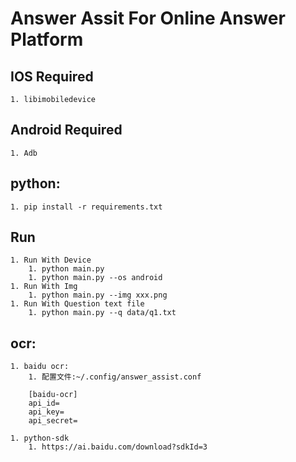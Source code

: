 # Answer Assit For Online Answer Platform

## IOS Required
    1. libimobiledevice

## Android Required
    1. Adb 


## python:
    1. pip install -r requirements.txt


## Run
    1. Run With Device
        1. python main.py 
        1. python main.py --os android
    1. Run With Img
        1. python main.py --img xxx.png
    1. Run With Question text file
        1. python main.py --q data/q1.txt

## ocr:
    1. baidu ocr:
        1. 配置文件:~/.config/answer_assist.conf
```                                                                        
    [baidu-ocr]
    api_id=
    api_key=
    api_secret=
```
    1. python-sdk
        1. https://ai.baidu.com/download?sdkId=3

